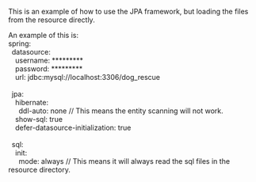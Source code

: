 This is an example of how to use the JPA framework, but loading the files from the resource directly.
<br/>

An example of this is:
</br>
spring:<br/>
  &ensp;datasource:<br/>
    &ensp;&ensp;username: *********<br/>
    &ensp;&ensp;password: *********<br/>
    &ensp;&ensp;url: jdbc:mysql://localhost:3306/dog_rescue<br/>
    <br/>
  &ensp;jpa:<br/>
    &ensp;&ensp;hibernate:<br/>
      &ensp;&ensp;&ensp;ddl-auto: none // This means the entity scanning will not work.<br/>
    &ensp;&ensp;show-sql: true<br/>
    &ensp;&ensp;defer-datasource-initialization: true<br/>
    <br/>
  &ensp;sql:<br/>
    &ensp;&ensp;init:<br/>
      &ensp;&ensp;&ensp;mode: always // This means it will always read the sql files in the resource directory.<br/>
